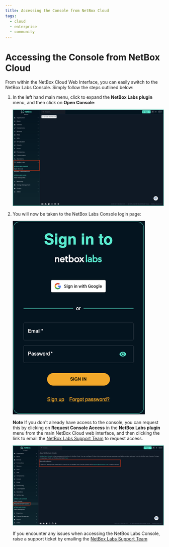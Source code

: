 ```yaml
---
title: Accessing the Console from NetBox Cloud
tags:
  - cloud
  - enterprise
  - community
---
```


# Accessing the Console from NetBox Cloud

From within the NetBox Cloud Web Interface, you can easily switch to the NetBox Labs Console. Simply follow the steps outlined below: 

1. In the left hand main menu, click to expand the **NetBox Labs plugin** menu, and then click on **Open Console**:

    ![netbox labs plugin](../images/console/admin_console_from_ui_1.png)

2. You will now be taken to the NetBox Labs Console login page:

    ![netbox labs console](../images/console/admin_console_from_ui_2.png)


    **Note** If you don't already have access to the console, you can request this by clicking on **Request Console Access** in the **NetBox Labs plugin** menu from the main NetBox Cloud web interface, and then clicking the link to email the [NetBox Labs Support Team](mailto:support@netboxlabs.com) to request access. 

    ![netbox labs console](../images/console/admin_console_from_ui_3.png)

    If you encounter any issues when accessing the NetBox Labs Console, raise a support ticket by emailing the [NetBox Labs Support Team](mailto:support@netboxlabs.com)